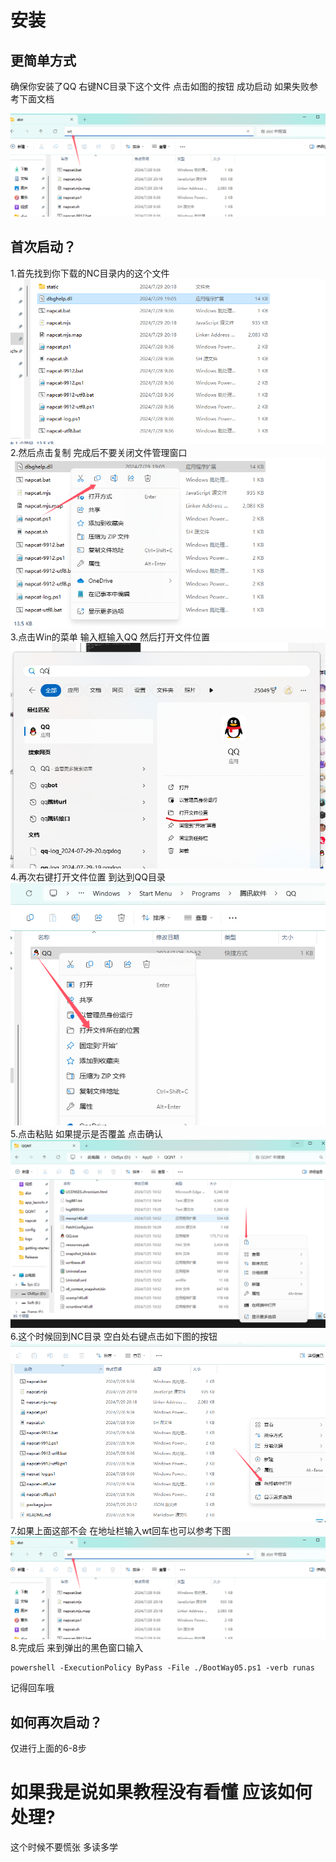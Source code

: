 # 安装
## 更简单方式
确保你安装了QQ 右键NC目录下这个文件 点击如图的按钮 成功启动 如果失败参考下面文档

![alt text](../../asset/img/getting-started/nc057.png)

## 首次启动？
1.首先找到你下载的NC目录内的这个文件 
![alt text](../../asset/img/getting-started/nc051.png)
2.然后点击复制 完成后不要关闭文件管理窗口
![alt text](../../asset/img/getting-started/nc054.png)
3.点击Win的菜单 输入框输入QQ 然后打开文件位置
![alt text](../../asset/img/getting-started/nc052.png)
4.再次右键打开文件位置 到达到QQ目录
![alt text](../../asset/img/getting-started/nc053.png)
5.点击粘贴 如果提示是否覆盖 点击确认
![alt text](../../asset/img/getting-started/nc055.png)
6.这个时候回到NC目录 空白处右键点击如下图的按钮
![alt text](../../asset/img/getting-started/nc056.png)
7.如果上面这部不会 在地址栏输入wt回车也可以参考下图
![alt text](../../asset/img/getting-started/nc057.png)
8.完成后 来到弹出的黑色窗口输入
```
powershell -ExecutionPolicy ByPass -File ./BootWay05.ps1 -verb runas
```
记得回车哦

## 如何再次启动？
仅进行上面的6-8步

# 如果我是说如果教程没有看懂 应该如何处理?
这个时候不要慌张 多读多学